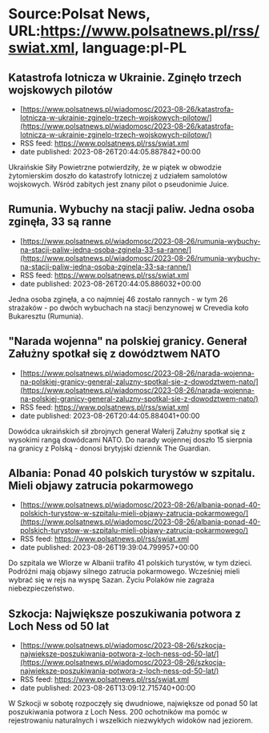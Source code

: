 # Source:Polsat News, URL:https://www.polsatnews.pl/rss/swiat.xml, language:pl-PL

## Katastrofa lotnicza w Ukrainie. Zginęło trzech wojskowych pilotów
 - [https://www.polsatnews.pl/wiadomosc/2023-08-26/katastrofa-lotnicza-w-ukrainie-zginelo-trzech-wojskowych-pilotow/](https://www.polsatnews.pl/wiadomosc/2023-08-26/katastrofa-lotnicza-w-ukrainie-zginelo-trzech-wojskowych-pilotow/)
 - RSS feed: https://www.polsatnews.pl/rss/swiat.xml
 - date published: 2023-08-26T20:44:05.887842+00:00

Ukraińskie Siły Powietrzne potwierdziły, że w piątek w obwodzie żytomierskim doszło do katastrofy lotniczej z udziałem samolotów wojskowych. Wśród zabitych jest znany pilot o pseudonimie Juice.

## Rumunia. Wybuchy na stacji paliw. Jedna osoba zginęła, 33 są ranne
 - [https://www.polsatnews.pl/wiadomosc/2023-08-26/rumunia-wybuchy-na-stacji-paliw-jedna-osoba-zginela-33-sa-ranne/](https://www.polsatnews.pl/wiadomosc/2023-08-26/rumunia-wybuchy-na-stacji-paliw-jedna-osoba-zginela-33-sa-ranne/)
 - RSS feed: https://www.polsatnews.pl/rss/swiat.xml
 - date published: 2023-08-26T20:44:05.886032+00:00

Jedna osoba zginęła, a co najmniej 46 zostało rannych - w tym 26 strażaków - po dwóch wybuchach na stacji benzynowej w Crevedia koło Bukaresztu (Rumunia).

## "Narada wojenna" na polskiej granicy. Generał Załużny spotkał się z dowództwem NATO
 - [https://www.polsatnews.pl/wiadomosc/2023-08-26/narada-wojenna-na-polskiej-granicy-general-zaluzny-spotkal-sie-z-dowodztwem-nato/](https://www.polsatnews.pl/wiadomosc/2023-08-26/narada-wojenna-na-polskiej-granicy-general-zaluzny-spotkal-sie-z-dowodztwem-nato/)
 - RSS feed: https://www.polsatnews.pl/rss/swiat.xml
 - date published: 2023-08-26T20:44:05.884041+00:00

Dowódca ukraińskich sił zbrojnych generał Wałerij Załużny spotkał się z wysokimi rangą dowódcami NATO. Do narady wojennej doszło 15 sierpnia na granicy z Polską - donosi brytyjski dziennik The Guardian.

## Albania: Ponad 40 polskich turystów w szpitalu. Mieli objawy zatrucia pokarmowego
 - [https://www.polsatnews.pl/wiadomosc/2023-08-26/albania-ponad-40-polskich-turystow-w-szpitalu-mieli-objawy-zatrucia-pokarmowego/](https://www.polsatnews.pl/wiadomosc/2023-08-26/albania-ponad-40-polskich-turystow-w-szpitalu-mieli-objawy-zatrucia-pokarmowego/)
 - RSS feed: https://www.polsatnews.pl/rss/swiat.xml
 - date published: 2023-08-26T19:39:04.799957+00:00

Do szpitala we Wlorze w Albanii trafiło 41 polskich turystów, w tym dzieci. Podróżni mają objawy silnego zatrucia pokarmowego. Wcześniej mieli wybrać się w rejs na wyspę Sazan. Życiu Polaków nie zagraża niebezpieczeństwo.

## Szkocja: Największe poszukiwania potwora z Loch Ness od 50 lat
 - [https://www.polsatnews.pl/wiadomosc/2023-08-26/szkocja-najwieksze-poszukiwania-potwora-z-loch-ness-od-50-lat/](https://www.polsatnews.pl/wiadomosc/2023-08-26/szkocja-najwieksze-poszukiwania-potwora-z-loch-ness-od-50-lat/)
 - RSS feed: https://www.polsatnews.pl/rss/swiat.xml
 - date published: 2023-08-26T13:09:12.715740+00:00

W Szkocji w sobotę rozpoczęły się dwudniowe, największe od ponad 50 lat poszukiwania potwora z Loch Ness. 200 ochotników ma pomóc w rejestrowaniu naturalnych i wszelkich niezwykłych widoków nad jeziorem.

